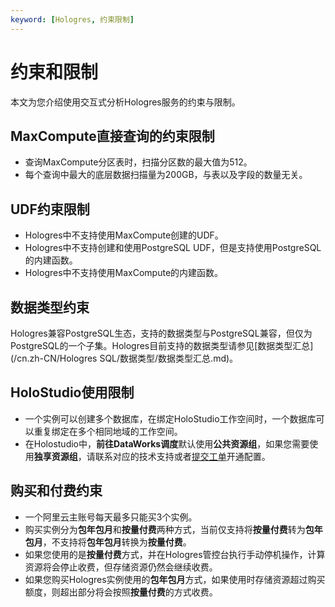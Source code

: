 ```yaml
---
keyword: [Hologres, 约束限制]
---
```


# 约束和限制

本文为您介绍使用交互式分析Hologres服务的约束与限制。

## MaxCompute直接查询的约束限制

-   查询MaxCompute分区表时，扫描分区数的最大值为512。
-   每个查询中最大的底层数据扫描量为200GB，与表以及字段的数量无关。

## UDF约束限制

-   Hologres中不支持使用MaxCompute创建的UDF。
-   Hologres中不支持创建和使用PostgreSQL UDF，但是支持使用PostgreSQL的内建函数。
-   Hologres中不支持使用MaxCompute的内建函数。

## 数据类型约束

Hologres兼容PostgreSQL生态，支持的数据类型与PostgreSQL兼容，但仅为PostgreSQL的一个子集。Hologres目前支持的数据类型请参见[数据类型汇总](/cn.zh-CN/Hologres SQL/数据类型/数据类型汇总.md)。

## HoloStudio使用限制

-   一个实例可以创建多个数据库，在绑定HoloStudio工作空间时，一个数据库可以重复绑定在多个相同地域的工作空间。
-   在Holostudio中，**前往DataWorks调度**默认使用**公共资源组**，如果您需要使用**独享资源组**，请联系对应的技术支持或者[提交工单](https://selfservice.console.aliyun.com/ticket/createIndex?spm=5176.2020520129.console-base-top.dwork-order-1.29d546aee0gsiH)开通配置。

## 购买和付费约束

-   一个阿里云主账号每天最多只能买3个实例。
-   购买实例分为**包年包月**和**按量付费**两种方式，当前仅支持将**按量付费**转为**包年包月**，不支持将**包年包月**转换为**按量付费**。
-   如果您使用的是**按量付费**方式，并在Hologres管控台执行手动停机操作，计算资源将会停止收费，但存储资源仍然会继续收费。
-   如果您购买Hologres实例使用的**包年包月**方式，如果使用时存储资源超过购买额度，则超出部分将会按照**按量付费**的方式收费。

